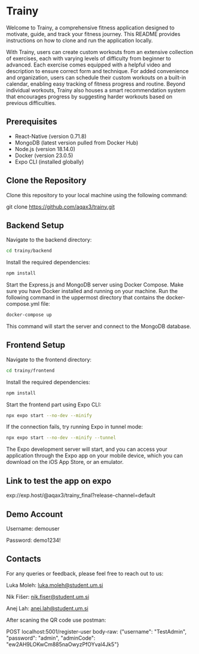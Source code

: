 # Trainy

Welcome to Trainy, a comprehensive fitness application designed to motivate, guide, and track your fitness journey. This README provides instructions on how to clone and run the application locally.

With Trainy, users can create custom workouts from an extensive collection of exercises, each with varying levels of difficulty from beginner to advanced. Each exercise comes equipped with a helpful video and description to ensure correct form and technique. For added convenience and organization, users can schedule their custom workouts on a built-in calendar, enabling easy tracking of fitness progress and routine. Beyond individual workouts, Trainy also houses a smart recommendation system that encourages progress by suggesting harder workouts based on previous difficulties.

## Prerequisites

- React-Native (version 0.71.8)
- MongoDB (latest version pulled from Docker Hub)
- Node.js (version 18.14.0)
- Docker (version 23.0.5)
- Expo CLI (installed globally)

## Clone the Repository

Clone this repository to your local machine using the following command:

git clone https://github.com/aqax3/trainy.git

## Backend Setup
Navigate to the backend directory:
```bash
cd trainy/backend
```
Install the required dependencies:
```bash
npm install
```
Start the Express.js and MongoDB server using Docker Compose. Make sure you have Docker installed and running on your machine. Run the following command in the uppermost directory that contains the docker-compose.yml file:
```bash
docker-compose up
```
This command will start the server and connect to the MongoDB database.

## Frontend Setup
Navigate to the frontend directory:
```bash
cd trainy/frontend
```
Install the required dependencies:
```bash
npm install
```
Start the frontend part using Expo CLI:
```bash
npx expo start --no-dev --minify
```
If the connection fails, try running Expo in tunnel mode:
```bash
npx expo start --no-dev --minify --tunnel
```
The Expo development server will start, and you can access your application through the Expo app on your mobile device, which you can download on the iOS App Store, or an emulator.

## Link to test the app on expo

exp://exp.host/@aqax3/trainy_final?release-channel=default

## Demo Account

Username: demouser

Password: demo1234!

## Contacts

For any queries or feedback, please feel free to reach out to us:

Luka Moleh: luka.moleh@student.um.si

Nik Fišer: nik.fiser@student.um.si

Anej Lah: anej.lah@student.um.si


After scaning the QR code use postman:

POST      localhost:5001/register-user
body-raw: {"username": "TestAdmin",
"password": "admin",
"adminCode": "ew2AH9LOKwCm885naOwyzPfOYval4Jk5"}




